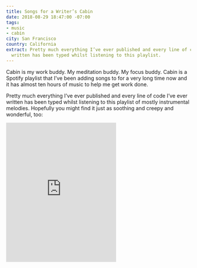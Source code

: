 ```yaml
---
title: Songs for a Writer’s Cabin
date: 2018-08-29 18:47:00 -07:00
tags:
- music
- cabin
city: San Francisco
country: California
extract: Pretty much everything I’ve ever published and every line of code I’ve ever
  written has been typed whilst listening to this playlist.
---
```


Cabin is my work buddy. My meditation buddy. My focus buddy. Cabin is a Spotify playlist that I’ve been adding songs to for a very long time now and it has almost ten hours of music to help me get work done.

Pretty much everything I’ve ever published and every line of code I’ve ever written has been typed whilst listening to this playlist of mostly instrumental melodies. Hopefully you might find it just as soothing and creepy and wonderful, too:

<iframe src="https://open.spotify.com/embed/user/robinrendle/playlist/6V3hYPBCzmF1IsHRePRD8p" width="300" height="380" frameborder="0" allowtransparency="true" allow="encrypted-media"></iframe>
